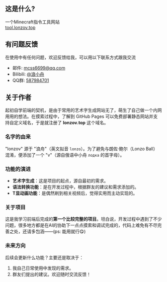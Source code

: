 ## 这是什么?
一个Minecraft指令工具网站  
[tool.lonzov.top](https://tool.lonzov.top)

## 有问题反馈
在使用中有任何问题，欢迎反馈给我，可以用以下联系方式跟我交流

* 邮件: mcss6699@qq.com
* Bilibili: [@浪小舟](https://space.bilibili.com/3494378672753456)
* QQ群: [587984701](https://qm.qq.com/q/hjTqUyIKEo)

## 关于作者

起初自学前端的契机，是由于常用的艺术字生成网站无了，萌生了自己做一个内网用用的想法。在摸索过程中，了解到 GitHub Pages 可以免费部署静态网站并支持自定义域名，于是就注册了 **lonzov.top** 这个域名。

### 名字的由来
"lonzov" 源于 "浪舟"（英文拟音 `lonzo`）。为了避免与朗佐·鲍尔（Lonzo Ball）混淆，便添加了一个 "v"（源自俄语中小舟 `лодка` 的首字母）。

### 功能的演进
*   **艺术字生成**：这是项目的起点，源自最初的需求。
*   **语法转换功能**：是在开发过程中，根据群友的建议和需求添加的。
*   **T显动画功能**：是偶然刷到相关视频后，觉得实用而主动实现的。

### 关于项目
这是我学习前端后完成的**第一个比较完整的项目**。坦白说，开发过程中遇到了不少问题，很多地方都是在AI的协助下一点点摸索和调试完成的，代码上难免有不尽完善之处，还请多包涵——(ps: 能用就行😋)

### 未来方向
后续会更新什么功能？主要还是取决于：
1.  我自己日常使用中发现的需求。
2.  群友们提出的建议。欢迎随时交流反馈！